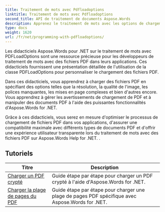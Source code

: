 ```yaml
---
title: Traitement de mots avec Pdfloadoptions
linktitle: Traitement de mots avec Pdfloadoptions
second_title: API de traitement de documents Aspose.Words
description: Apprenez le traitement de mots avec les options de chargement de PDF dans Aspose.Words pour .NET. Apprenez à charger et manipuler des documents Word au format PDF avec des didacticiels étape par étape et des exemples de code.
type: docs
weight: 1620
url: /fr/net/programming-with-pdfloadoptions/
---
```

Les didacticiels Aspose.Words pour .NET sur le traitement de mots avec PDFLoadOptions sont une ressource précieuse pour les développeurs de traitement de mots avec des fichiers PDF dans leurs applications. Ces didacticiels fournissent une présentation détaillée de l'utilisation de la classe PDFLoadOptions pour personnaliser le chargement des fichiers PDF.

Dans ces didacticiels, vous apprendrez à charger des fichiers PDF en spécifiant des options telles que la résolution, la qualité de l'image, les polices manquantes, les mises en page complexes et bien d'autres encore. Vous apprendrez à gérer les avertissements de chargement de PDF et à manipuler des documents PDF à l'aide des puissantes fonctionnalités d'Aspose.Words for .NET.

Grâce à ces didacticiels, vous serez en mesure d'optimiser le processus de chargement de fichiers PDF dans vos applications, d'assurer une compatibilité maximale avec différents types de documents PDF et d'offrir une expérience utilisateur transparente lors du traitement de mots avec des fichiers PDF sur Aspose.Words Help for .NET. .

 ## Tutoriels
| Titre | Description |
| --- | --- |
| [Charger un PDF crypté](./load-encrypted-pdf/) | Guide étape par étape pour charger un PDF crypté à l'aide d'Aspose.Words for .NET. |
| [Charger la plage de pages du PDF](./load-page-range-of-pdf/) | Guide étape par étape pour charger une plage de pages PDF spécifique avec Aspose.Words for .NET. |